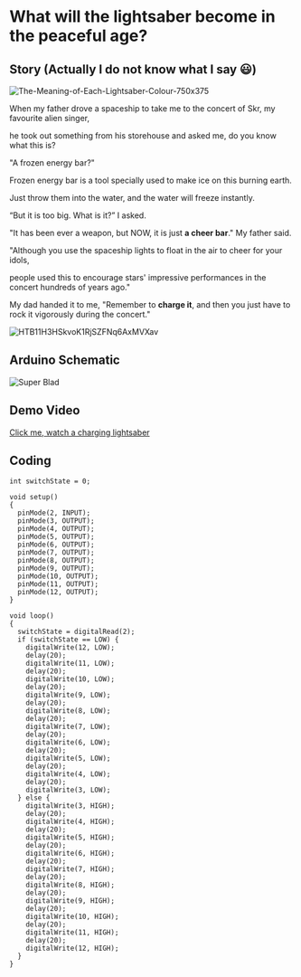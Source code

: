 # What will the lightsaber become in the peaceful age?
## Story (Actually I do not know what I say 😃)
![The-Meaning-of-Each-Lightsaber-Colour-750x375](https://user-images.githubusercontent.com/81423727/136021102-9e28ff95-3514-4542-b929-ac83197eb980.png)

When my father drove a spaceship to take me to the concert of Skr, my favourite alien singer,

he took out something from his storehouse and asked me, do you know what this is?

"A frozen energy bar?" 

Frozen energy bar is a tool specially used to make ice on this burning earth. 

Just throw them into the water, and the water will freeze instantly.

“But it is too big. What is it?” I asked.

"It has been ever a weapon, but NOW, it is just **a cheer bar**." My father said.

"Although you use the spaceship lights to float in the air to cheer for your idols, 

people used this to encourage stars' impressive performances in the concert hundreds of years ago."

My dad handed it to me, "Remember to **charge it**, and then you just have to rock it vigorously during the concert."

![HTB11H3HSkvoK1RjSZFNq6AxMVXav](https://user-images.githubusercontent.com/81423727/136036367-6e037624-418d-4760-965a-c246f8fcdde7.jpg)

## Arduino Schematic
![Super Blad](https://user-images.githubusercontent.com/81423727/136033763-d29fa5f6-0ade-428b-9a32-f2f2143bc3c1.png)

## Demo Video
[Click me, watch a charging lightsaber](https://youtu.be/dIuYnRYtrtQ)

## Coding
```
int switchState = 0;

void setup()
{
  pinMode(2, INPUT);
  pinMode(3, OUTPUT);
  pinMode(4, OUTPUT);
  pinMode(5, OUTPUT);
  pinMode(6, OUTPUT);
  pinMode(7, OUTPUT);
  pinMode(8, OUTPUT);
  pinMode(9, OUTPUT);
  pinMode(10, OUTPUT);
  pinMode(11, OUTPUT);
  pinMode(12, OUTPUT);
}

void loop()
{
  switchState = digitalRead(2);
  if (switchState == LOW) {
    digitalWrite(12, LOW);
    delay(20);
    digitalWrite(11, LOW);
    delay(20);
    digitalWrite(10, LOW);
    delay(20);
    digitalWrite(9, LOW);
    delay(20);
    digitalWrite(8, LOW);
    delay(20);
    digitalWrite(7, LOW);
    delay(20);
    digitalWrite(6, LOW);
    delay(20);
    digitalWrite(5, LOW);
    delay(20);
    digitalWrite(4, LOW);
    delay(20);
    digitalWrite(3, LOW);
  } else {
    digitalWrite(3, HIGH);
    delay(20);
    digitalWrite(4, HIGH);
    delay(20);
    digitalWrite(5, HIGH);
    delay(20);
    digitalWrite(6, HIGH);
    delay(20);
    digitalWrite(7, HIGH);
    delay(20);
    digitalWrite(8, HIGH);
    delay(20);
    digitalWrite(9, HIGH);
    delay(20);
    digitalWrite(10, HIGH);
    delay(20);
    digitalWrite(11, HIGH);
    delay(20);
    digitalWrite(12, HIGH);
  }
}
```
